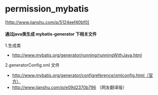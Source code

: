 # permission_mybatis


[http://www.jianshu.com/p/5124eef40bf0]


#### 通过java类生成 mybatis-generator 下相关文件
1.生成类

   - http://www.mybatis.org/generator/running/runningWithJava.html

2.generatorConfig.xml 文件
   - http://www.mybatis.org/generator/configreference/xmlconfig.html（官方）
   - http://www.jianshu.com/p/e09d2370b796 （网友翻译版）